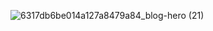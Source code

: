 ![6317db6be014a127a8479a84_blog-hero (21)](https://github.com/user-attachments/assets/58cfbd4a-2754-4b63-81e3-2a19546eea27)

